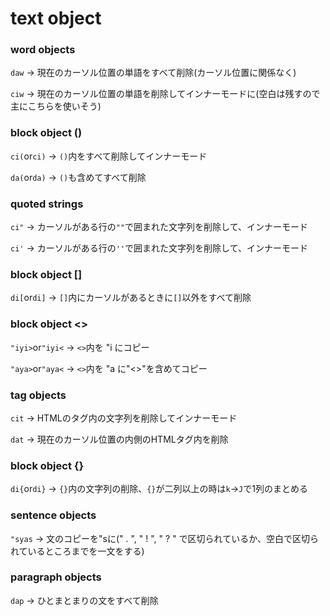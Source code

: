 # text object

### word objects

`daw` -> 現在のカーソル位置の単語をすべて削除(カーソル位置に関係なく)

`ciw` -> 現在のカーソル位置の単語を削除してインナーモードに(空白は残すので
主にこちらを使いそう)

### block object ()

`ci(`or`ci)` -> `()`内をすべて削除してインナーモード

`da(`or`da)` -> `()`も含めてすべて削除

### quoted strings

`ci"` -> カーソルがある行の`""`で囲まれた文字列を削除して、インナーモード

`ci'` -> カーソルがある行の`''`で囲まれた文字列を削除して、インナーモード

### block object []

`di[`or`di]` -> `[]`内にカーソルがあるときに`[]`以外をすべて削除

### block object <>

`"iyi>`or`"iyi<` -> `<>`内を "i にコピー

`"aya>`or`"aya<` -> `<>`内を "a に"<>"を含めてコピー

### tag objects

`cit` -> HTMLのタグ内の文字列を削除してインナーモード

`dat` -> 現在のカーソル位置の内側のHTMLタグ内を削除

### block object {}

`di{`or`di}` -> `{}`内の文字列の削除、`{}`が二列以上の時は`k`->`J`で1列のまとめる

### sentence objects

`"syas` -> 文のコピーを"sに(" . ", " ! ", " ? " で区切られているか、空白で区切られているところまでを一文をする)

### paragraph objects

`dap` -> ひとまとまりの文をすべて削除

